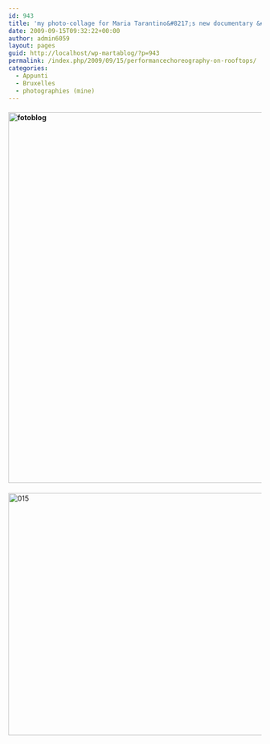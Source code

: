 ```yaml
---
id: 943
title: 'my photo-collage for Maria Tarantino&#8217;s new documentary &#8216;Our City&#8217;'
date: 2009-09-15T09:32:22+00:00
author: admin6059
layout: pages
guid: http://localhost/wp-martablog/?p=943
permalink: /index.php/2009/09/15/performancechoreography-on-rooftops/
categories:
  - Appunti
  - Bruxelles
  - photographies (mine)
---
```

#### [<img class="aligncenter wp-image-1751 size-full" title="fotoblog" src="http://blog.martasmaldone.eu/wp-content/uploads/2009/09/fotoblog1.jpeg" alt="fotoblog" width="1904" height="736" srcset="http://blog.martasmaldone.eu/wp-content/uploads/2009/09/fotoblog1.jpeg 1904w, http://blog.martasmaldone.eu/wp-content/uploads/2009/09/fotoblog1-300x116.jpeg 300w, http://blog.martasmaldone.eu/wp-content/uploads/2009/09/fotoblog1-768x297.jpeg 768w, http://blog.martasmaldone.eu/wp-content/uploads/2009/09/fotoblog1-1024x396.jpeg 1024w, http://blog.martasmaldone.eu/wp-content/uploads/2009/09/fotoblog1-1200x464.jpeg 1200w" sizes="(max-width: 1904px) 100vw, 1904px" />](http://blog.martasmaldone.eu/wp-content/uploads/2009/09/fotoblog1.jpeg)

#### 

<img class="aligncenter wp-image-2241" title="015" src="http://blog.martasmaldone.eu/wp-content/uploads/2009/09/015.jpg" width="680" height="481" srcset="http://blog.martasmaldone.eu/wp-content/uploads/2009/09/015.jpg 850w, http://blog.martasmaldone.eu/wp-content/uploads/2009/09/015-300x212.jpg 300w, http://blog.martasmaldone.eu/wp-content/uploads/2009/09/015-768x543.jpg 768w" sizes="(max-width: 680px) 100vw, 680px" />